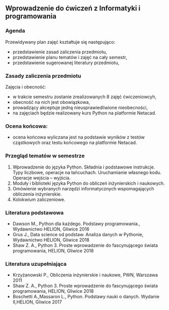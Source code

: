 ## Wprowadzenie do ćwiczeń z Informatyki i programowania

### Agenda
Przewidywany plan zajęć kształtuje się następująco:
* przedstawienie zasad zaliczenia przedmiotu,
* przedstawienie planu tematów i zajęć na cały semestr,
* przedstawienie sugerowanej literatury przedmiotu,

### Zasady zaliczenia przedmiotu
Zajęcia i obecność:
* w trakcie semestru zostanie zrealizowanych 8 zajęć ćwiczeniowcyh,
* obecność na nich jest obowiązkowa,
* prowadzący akceptuje jedną nieusprawiedliwione nieobecności,
* na zajęciach będzie realizowany kurs Python na platformie Netacad.

### Ocena końcowa:
* ocena końcowa wyliczana jest na podstawie wyników z testów cząstkowych oraz testu końcowego na platformie Netacad.

### Przegląd tematów w semestrze
1. Wprowadzenie do języka Python. Składnia i podstawowe instrukcje. Typy liczbowe, operacje na łańcuchach. Uruchamianie własnego kodu. Operacje wejścia – wyjścia.
2. Moduły i biblioteki języka Python do obliczeń inżynierskich i naukowych.
3. Omówienie wybranych narzędzi informatycznych wspomagających obliczenia inżynierskie.
4. Kolokwium zaliczeniowe.

### Literatura podstawowa
* Dawson M., Python dla każdego. Podstawy programowania., Wydawnictwo HELION, Gliwice 2016
* Grus J., Data science od podstaw. Analiza danych w Pythonie, Wydawnictwo HELION, Gliwice 2018
* Shaw Z. A., Python 3. Proste wprowadzenie do fascynującego świata programowania, HELION, Gliwice 2018

### Literatura uzupełniająca
* Krzyżanowski P., Obliczenia inżynierskie i naukowe, PWN, Warszawa 2011
* Shaw Z. A., Python 3. Proste wprowadzenie do fascynującego świata programowania, HELION, Gliwice 2018
* Boschetti A.,Massaron L., Python. Podstawy nauki o danych. Wydanie II,HELION, Gliwice 2017
